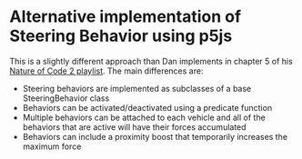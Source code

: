 # Alternative implementation of Steering Behavior using p5js

This is a slightly different approach than Dan implements in chapter 5 of his [Nature of Code 2 playlist](https://www.youtube.com/watch?v=70MQ-FugwbI&list=PLRqwX-V7Uu6ZV4yEcW3uDwOgGXKUUsPOM). The main differences are:

- Steering behaviors are implemented as subclasses of a base SteeringBehavior class
- Behaviors can be activated/deactivated using a predicate function
- Multiple behaviors can be attached to each vehicle and all of the behaviors that are active will have their forces accumulated
- Behaviors can include a proximity boost that temporarily increases the maximum force
